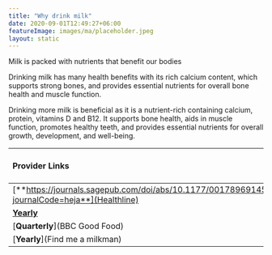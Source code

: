 ```yaml
---
title: "Why drink milk"
date: 2020-09-01T12:49:27+06:00
featureImage: images/ma/placeholder.jpeg
layout: static
---
```


Milk is packed with nutrients that benefit our bodies

Drinking milk has many health benefits with its rich calcium content, which supports strong bones, and provides essential nutrients for overall bone health and muscle function.

Drinking more milk is beneficial as it is a nutrient-rich containing calcium, protein, vitamins D and B12. It supports bone health, aids in muscle function, promotes healthy teeth, and provides essential nutrients for overall growth, development, and well-being.

| Provider Links      | Free or Paid  |  
| :-----------          | :--------------:      |  
| [**https://journals.sagepub.com/doi/abs/10.1177/0017896914540295?journalCode=heja**](Healthline) | Online | 
| [**Yearly**](Which?) | Online | 
| [**Quarterly**](BBC Good Food) | Online | 
| [**Yearly**](Find me a milkman) | Online | 
  

<br/><br/>






